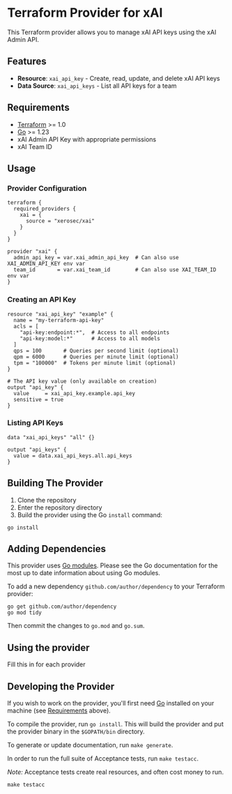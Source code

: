# Terraform Provider for xAI

This Terraform provider allows you to manage xAI API keys using the xAI Admin API.

## Features

- **Resource**: `xai_api_key` - Create, read, update, and delete xAI API keys
- **Data Source**: `xai_api_keys` - List all API keys for a team

## Requirements

- [Terraform](https://developer.hashicorp.com/terraform/downloads) >= 1.0
- [Go](https://golang.org/doc/install) >= 1.23
- xAI Admin API Key with appropriate permissions
- xAI Team ID

## Usage

### Provider Configuration

```hcl
terraform {
  required_providers {
    xai = {
      source = "xerosec/xai"
    }
  }
}

provider "xai" {
  admin_api_key = var.xai_admin_api_key  # Can also use XAI_ADMIN_API_KEY env var
  team_id       = var.xai_team_id        # Can also use XAI_TEAM_ID env var
}
```

### Creating an API Key

```hcl
resource "xai_api_key" "example" {
  name = "my-terraform-api-key"
  acls = [
    "api-key:endpoint:*",  # Access to all endpoints
    "api-key:model:*"      # Access to all models
  ]
  qps = 100       # Queries per second limit (optional)
  qpm = 6000      # Queries per minute limit (optional)
  tpm = "100000"  # Tokens per minute limit (optional)
}

# The API key value (only available on creation)
output "api_key" {
  value     = xai_api_key.example.api_key
  sensitive = true
}
```

### Listing API Keys

```hcl
data "xai_api_keys" "all" {}

output "api_keys" {
  value = data.xai_api_keys.all.api_keys
}
```

## Building The Provider

1. Clone the repository
1. Enter the repository directory
1. Build the provider using the Go `install` command:

```shell
go install
```

## Adding Dependencies

This provider uses [Go modules](https://github.com/golang/go/wiki/Modules).
Please see the Go documentation for the most up to date information about using Go modules.

To add a new dependency `github.com/author/dependency` to your Terraform provider:

```shell
go get github.com/author/dependency
go mod tidy
```

Then commit the changes to `go.mod` and `go.sum`.

## Using the provider

Fill this in for each provider

## Developing the Provider

If you wish to work on the provider, you'll first need [Go](http://www.golang.org) installed on your machine (see [Requirements](#requirements) above).

To compile the provider, run `go install`. This will build the provider and put the provider binary in the `$GOPATH/bin` directory.

To generate or update documentation, run `make generate`.

In order to run the full suite of Acceptance tests, run `make testacc`.

_Note:_ Acceptance tests create real resources, and often cost money to run.

```shell
make testacc
```
